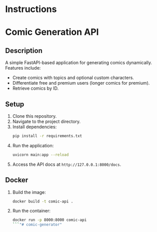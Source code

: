   # Instructions
# Comic Generation API

## Description
A simple FastAPI-based application for generating comics dynamically. Features include:
- Create comics with topics and optional custom characters.
- Differentiate free and premium users (longer comics for premium).
- Retrieve comics by ID.

## Setup
1. Clone this repository.
2. Navigate to the project directory.
3. Install dependencies:
   ```bash
   pip install -r requirements.txt
   ```
4. Run the application:
   ```bash
   uvicorn main:app --reload
   ```
5. Access the API docs at `http://127.0.0.1:8000/docs`.

## Docker
1. Build the image:
   ```bash
   docker build -t comic-api .
   ```
2. Run the container:
   ```bash
   docker run -p 8000:8000 comic-api
   ```"# comic-generator" 
